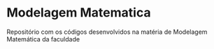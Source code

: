 # Modelagem Matematica
Repositório com os códigos desenvolvidos na matéria de Modelagem Matemática da faculdade
